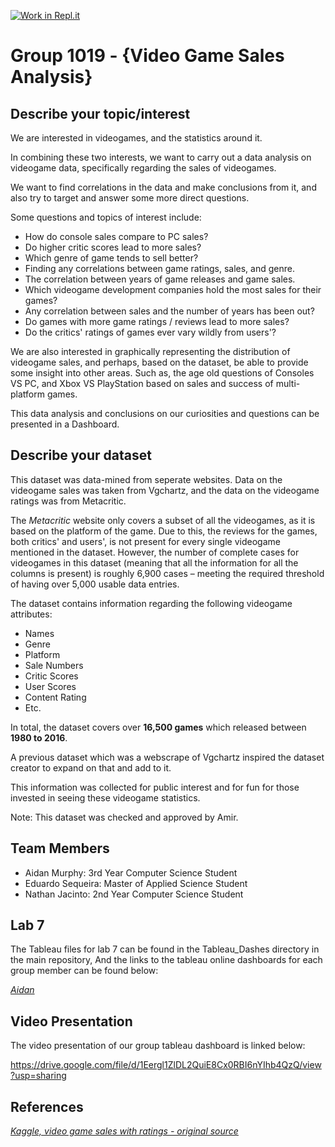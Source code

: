 [![Work in Repl.it](https://classroom.github.com/assets/work-in-replit-14baed9a392b3a25080506f3b7b6d57f295ec2978f6f33ec97e36a161684cbe9.svg)](https://classroom.github.com/online_ide?assignment_repo_id=359229&assignment_repo_type=GroupAssignmentRepo)
# Group 1019 - {Video Game Sales Analysis}

## Describe your topic/interest
We are interested in videogames, and the statistics around it.

In combining these two interests, we want to carry out a data analysis on videogame data, specifically regarding the sales of videogames. 

We want to find correlations in the data and make conclusions from it, and also try to target and answer some more direct questions.

Some questions and topics of interest include:
- How do console sales compare to PC sales?
- Do higher critic scores lead to more sales? 
- Which genre of game tends to sell better?
- Finding any correlations between game ratings, sales, and genre.
- The correlation between years of game releases and game sales.
- Which videogame development companies hold the most sales for their games?
- Any correlation between sales and the number of years has been out?
- Do games with more game ratings / reviews lead to more sales?
- Do the critics' ratings of games ever vary wildly from users'?

We are also interested in graphically representing the distribution of videogame sales, and perhaps, based on the dataset, be able to provide some insight into other areas. Such as, the age old questions of Consoles VS PC, and Xbox VS PlayStation based on sales and success of multi-platform games.

This data analysis and conclusions on our curiosities and questions can be presented in a Dashboard.

## Describe your dataset
This dataset was data-mined from seperate websites. Data on the videogame sales was taken from Vgchartz, and the data on the videogame ratings was from Metacritic. 

The *Metacritic* website only covers a subset of all the videogames, as it is based on the platform of the game. Due to this, the reviews for the games, both critics' and users', is not present for every single videogame mentioned in the dataset. However, the number of complete cases for videogames in this dataset (meaning that all the information for all the columns is present) is roughly 6,900 cases – meeting the required threshold of having over 5,000 usable data entries. 

The dataset contains information regarding the following videogame attributes:
- Names
- Genre
- Platform
- Sale Numbers
- Critic Scores
- User Scores
- Content Rating 
- Etc.

In total, the dataset covers over **16,500 games** which released between **1980 to 2016**.

A previous dataset which was a webscrape of Vgchartz inspired the dataset creator to expand on that and add to it. 

This information was collected for public interest and for fun for those invested in seeing these videogame statistics.

Note: This dataset was checked and approved by Amir.

## Team Members

- Aidan Murphy: 3rd Year Computer Science Student
- Eduardo Sequeira: Master of Applied Science Student
- Nathan Jacinto: 2nd Year Computer Science Student

## Lab 7
The Tableau files for lab 7 can be found in the Tableau_Dashes directory in the main repository,
And the links to the tableau online dashboards for each group member can be found below:

*[Aidan](https://us-west-2b.online.tableau.com/#/site/data301/views/1019_Aidan_lab7/general?:iid=1)*

## Video Presentation
The video presentation of our group tableau dashboard is linked below:

https://drive.google.com/file/d/1Eergl1ZlDL2QuiE8Cx0RBI6nYIhb4QzQ/view?usp=sharing

## References

*[Kaggle, video game sales with ratings - original source](https://www.kaggle.com/rush4ratio/video-game-sales-with-ratings)*
